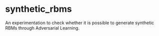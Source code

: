 # synthetic_rbms
An experimentation to check whether it is possible to generate synthetic RBMs through Adversarial Learning.
